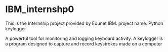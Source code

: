 # IBM_internshp0

This is the Internship project provided by Edunet IBM.
project name: Python keylogger 

 A powerful tool for monitoring and logging keyboard activity. 
 A keylogger is a program designed to capture and record keystrokes made on a computer

